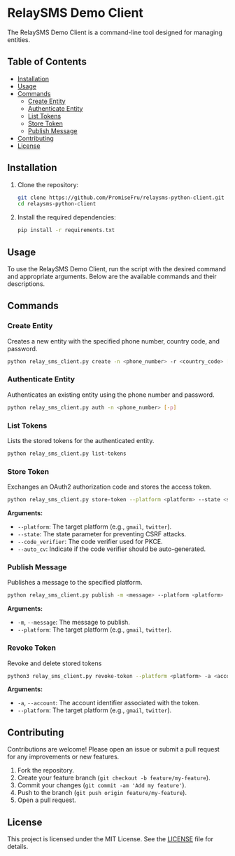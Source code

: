 # RelaySMS Demo Client

The RelaySMS Demo Client is a command-line tool designed for managing entities.

## Table of Contents

- [Installation](#installation)
- [Usage](#usage)
- [Commands](#commands)
  - [Create Entity](#create-entity)
  - [Authenticate Entity](#authenticate-entity)
  - [List Tokens](#list-tokens)
  - [Store Token](#store-token)
  - [Publish Message](#publish-message)
- [Contributing](#contributing)
- [License](#license)

## Installation

1. Clone the repository:

   ```bash
   git clone https://github.com/PromiseFru/relaysms-python-client.git
   cd relaysms-python-client
   ```

2. Install the required dependencies:
   ```bash
   pip install -r requirements.txt
   ```

## Usage

To use the RelaySMS Demo Client, run the script with the desired command and
appropriate arguments. Below are the available commands and their descriptions.

## Commands

### Create Entity

Creates a new entity with the specified phone number, country code, and
password.

```bash
python relay_sms_client.py create -n <phone_number> -r <country_code> [-p]
```

### Authenticate Entity

Authenticates an existing entity using the phone number and password.

```bash
python relay_sms_client.py auth -n <phone_number> [-p]
```

### List Tokens

Lists the stored tokens for the authenticated entity.

```bash
python relay_sms_client.py list-tokens
```

### Store Token

Exchanges an OAuth2 authorization code and stores the access token.

```bash
python relay_sms_client.py store-token --platform <platform> --state <state> --code_verifier <code_verifier> [--auto_cv]
```

**Arguments:**

- `--platform`: The target platform (e.g., `gmail`, `twitter`).
- `--state`: The state parameter for preventing CSRF attacks.
- `--code_verifier`: The code verifier used for PKCE.
- `--auto_cv`: Indicate if the code verifier should be auto-generated.

### Publish Message

Publishes a message to the specified platform.

```bash
python relay_sms_client.py publish -m <message> --platform <platform>
```

**Arguments:**

- `-m`, `--message`: The message to publish.
- `--platform`: The target platform (e.g., `gmail`, `twitter`).

### Revoke Token

Revoke and delete stored tokens

```bash
python3 relay_sms_client.py revoke-token --platform <platform> -a <account identifier>
```

**Arguments:**

- `-a`, `--account`: The account identifier associated with the token.
- `--platform`: The target platform (e.g., `gmail`, `twitter`).

## Contributing

Contributions are welcome! Please open an issue or submit a pull request for any
improvements or new features.

1. Fork the repository.
2. Create your feature branch (`git checkout -b feature/my-feature`).
3. Commit your changes (`git commit -am 'Add my feature'`).
4. Push to the branch (`git push origin feature/my-feature`).
5. Open a pull request.

## License

This project is licensed under the MIT License. See the [LICENSE](LICENSE) file
for details.
